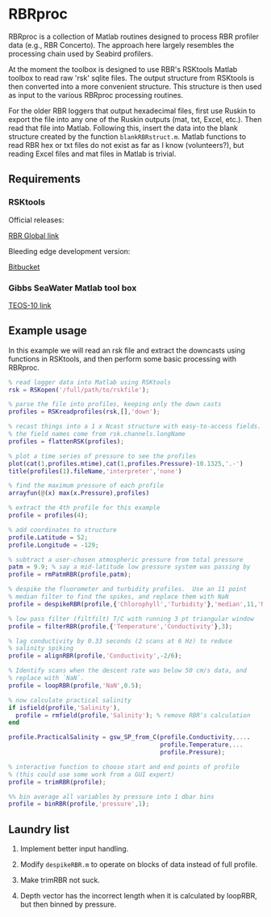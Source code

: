 # RBRproc

RBRproc is a collection of Matlab routines designed to process RBR
profiler data (e.g., RBR Concerto).  The approach here largely
resembles the processing chain used by Seabird profilers.

At the moment the toolbox is designed to use RBR's RSKtools Matlab
toolbox to read raw 'rsk' sqlite files.  The output structure from
RSKtools is then converted into a more convenient structure.  This
structure is then used as input to the various RBRproc processing
routines.

For the older RBR loggers that output hexadecimal files, first use
Ruskin to export the file into any one of the Ruskin outputs (mat,
txt, Excel, etc.).  Then read that file into Matlab.  Following this,
insert the data into the blank structure created by the function
`blankRBRstruct.m`.  Matlab functions to read RBR hex or txt files do
not exist as far as I know (volunteers?), but reading Excel files and
mat files in Matlab is trivial.


## Requirements

### RSKtools

Official releases:

[RBR Global link](http://www.rbr-global.com/support/matlab-tools)

Bleeding edge development version:

[Bitbucket](https://bitbucket.org/rbr/rsktools)


### Gibbs SeaWater Matlab tool box
[TEOS-10 link](http://www.teos-10.org/software.htm)

## Example usage

In this example we will read an rsk file and extract the downcasts
using functions in RSKtools, and then perform some basic processing
with RBRproc.

```matlab
% read logger data into Matlab using RSKtools
rsk = RSKopen('/full/path/to/rskfile');

% parse the file into profiles, keeping only the down casts
profiles = RSKreadprofiles(rsk,[],'down');

% recast things into a 1 x Ncast structure with easy-to-access fields.
% the field names come from rsk.channels.longName
profiles = flattenRSK(profiles);

% plot a time series of pressure to see the profiles
plot(cat(1,profiles.mtime),cat(1,profiles.Pressure)-10.1325,'.-')
title(profiles(1).fileName,'interpreter','none')

% find the maximum pressure of each profile
arrayfun(@(x) max(x.Pressure),profiles)

% extract the 4th profile for this example
profile = profiles(4);

% add coordinates to structure
profile.Latitude = 52;
profile.Longitude = -129;

% subtract a user-chosen atmospheric pressure from total pressure
patm = 9.9; % say a mid-latitude low pressure system was passing by 
profile = rmPatmRBR(profile,patm);

% despike the fluorometer and turbidity profiles.  Use an 11 point
% median filter to find the spikes, and replace them with NaN
profile = despikeRBR(profile,{'Chlorophyll','Turbidity'},'median',11,'NaN');

% low pass filter (filtfilt) T/C with running 3 pt triangular window
profile = filterRBR(profile,{'Temperature','Conductivity'},3);

% lag conductivity by 0.33 seconds (2 scans at 6 Hz) to reduce
% salinity spiking 
profile = alignRBR(profile,'Conductivity',-2/6);

% Identify scans when the descent rate was below 50 cm/s data, and
% replace with `NaN`.
profile = loopRBR(profile,'NaN',0.5);

% now calculate practical salinity
if isfield(profile,'Salinity'),
  profile = rmfield(profile,'Salinity'); % remove RBR's calculation
end

profile.PracticalSalinity = gsw_SP_from_C(profile.Conductivity,....
                                          profile.Temperature,...
                                          profile.Pressure);

% interactive function to choose start and end points of profile
% (this could use some work from a GUI expert)
profile = trimRBR(profile);

%% bin average all variables by pressure into 1 dbar bins
profile = binRBR(profile,'pressure',1);

```

## Laundry list

1. Implement better input handling.

2. Modify `despikeRBR.m` to operate on blocks of data instead of full
profile.

3. Make trimRBR not suck.

4. Depth vector has the incorrect length when it is calculated by
loopRBR, but then binned by pressure.
